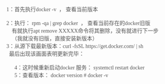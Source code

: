 <p style="margin-top:0px;margin-bottom:0px;padding:0px;word-break:normal;color:#555555;font-family:&quot;font-size:15px;white-space:normal;background-color:#FFFFFF;">
	&nbsp; &nbsp; &nbsp;1：首先执行docker -v &nbsp;， 查看当前版本
</p>
<p style="margin-top:0px;margin-bottom:0px;padding:0px;word-break:normal;color:#555555;font-family:&quot;font-size:15px;white-space:normal;background-color:#FFFFFF;">
	&nbsp; &nbsp; &nbsp;<img src="http://blog.csdn.net/mellymengyan/article/details/77895905" alt="" style="border-width:initial;border-style:none;max-width:602px;max-height:100%;height:auto;" />
</p>
<p style="margin-top:0px;margin-bottom:0px;padding:0px;word-break:normal;color:#555555;font-family:&quot;font-size:15px;white-space:normal;background-color:#FFFFFF;">
	&nbsp; &nbsp; &nbsp;2：执行：&nbsp;rpm -qa | grep docker &nbsp;， 查看当前存在的docker旧版
</p>
<p style="margin-top:0px;margin-bottom:0px;padding:0px;word-break:normal;color:#555555;font-family:&quot;font-size:15px;white-space:normal;background-color:#FFFFFF;">
	&nbsp; &nbsp; &nbsp; &nbsp; &nbsp;有就执行apt remove XXXXX命令将其删除，没有就进行下一步
</p>
<p style="margin-top:0px;margin-bottom:0px;padding:0px;word-break:normal;color:#555555;font-family:&quot;font-size:15px;white-space:normal;background-color:#FFFFFF;">
	&nbsp; &nbsp; &nbsp; &nbsp; &nbsp;（我就没有旧版，直接安装新版本）
</p>
<p style="margin-top:0px;margin-bottom:0px;padding:0px;word-break:normal;color:#555555;font-family:&quot;font-size:15px;white-space:normal;background-color:#FFFFFF;">
	&nbsp; &nbsp; &nbsp;3：从源下载最新版本：curl -fsSL https://get.docker.com/ | sh &nbsp; &nbsp; &nbsp;&nbsp;<img src="http://blog.csdn.net/mellymengyan/article/details/77895905" alt="" style="border-width:initial;border-style:none;max-width:602px;max-height:100%;height:auto;" />
</p>
<p style="margin-top:0px;margin-bottom:0px;padding:0px;word-break:normal;color:#555555;font-family:&quot;font-size:15px;white-space:normal;background-color:#FFFFFF;">
	&nbsp; &nbsp; &nbsp; &nbsp;最后出现该画面表明更新完毕：
</p>
<p style="margin-top:0px;margin-bottom:0px;padding:0px;word-break:normal;color:#555555;font-family:&quot;font-size:15px;white-space:normal;background-color:#FFFFFF;">
	&nbsp;&nbsp;<img src="http://blog.csdn.net/mellymengyan/article/details/77895905" alt="" style="border-width:initial;border-style:none;max-width:602px;max-height:100%;height:auto;" />
</p>
<p style="margin-top:0px;margin-bottom:0px;padding:0px;word-break:normal;color:#555555;font-family:&quot;font-size:15px;white-space:normal;background-color:#FFFFFF;">
	&nbsp; &nbsp; &nbsp; &nbsp; &nbsp; &nbsp;4：这时候重新启动docker 服务：&nbsp;systemctl restart docker
</p>
<p style="margin-top:0px;margin-bottom:0px;padding:0px;word-break:normal;color:#555555;font-family:&quot;font-size:15px;white-space:normal;background-color:#FFFFFF;">
	&nbsp; &nbsp; &nbsp; &nbsp; &nbsp; &nbsp;5：查看版本：&nbsp;docker version # docker -v
</p>
